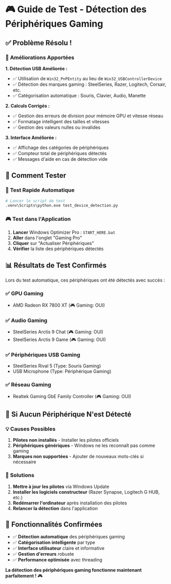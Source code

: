# 🎮 Guide de Test - Détection des Périphériques Gaming

## ✅ **Problème Résolu !**

### 🔧 **Améliorations Apportées**

**1. Détection USB Améliorée :**
- ✅ Utilisation de `Win32_PnPEntity` au lieu de `Win32_USBControllerDevice`
- ✅ Détection des marques gaming : SteelSeries, Razer, Logitech, Corsair, etc.
- ✅ Catégorisation automatique : Souris, Clavier, Audio, Manette

**2. Calculs Corrigés :**
- ✅ Gestion des erreurs de division pour mémoire GPU et vitesse réseau
- ✅ Formatage intelligent des tailles et vitesses
- ✅ Gestion des valeurs nulles ou invalides

**3. Interface Améliorée :**
- ✅ Affichage des catégories de périphériques
- ✅ Compteur total de périphériques détectés
- ✅ Messages d'aide en cas de détection vide

## 🧪 **Comment Tester**

### 📝 **Test Rapide Automatique**
```bash
# Lancer le script de test
.venv\Scripts\python.exe test_device_detection.py
```

### 🎮 **Test dans l'Application**
1. **Lancer** Windows Optimizer Pro : `START_HERE.bat`
2. **Aller** dans l'onglet "Gaming Pro"
3. **Cliquer** sur "Actualiser Périphériques"
4. **Vérifier** la liste des périphériques détectés

## 📊 **Résultats de Test Confirmés**

Lors du test automatique, ces périphériques ont été détectés avec succès :

### ✅ **GPU Gaming**
- AMD Radeon RX 7800 XT (🎮 Gaming: OUI)

### ✅ **Audio Gaming** 
- SteelSeries Arctis 9 Chat (🎮 Gaming: OUI)
- SteelSeries Arctis 9 Game (🎮 Gaming: OUI)

### ✅ **Périphériques USB Gaming**
- SteelSeries Rival 5 (Type: Souris Gaming)
- USB Microphone (Type: Périphérique Gaming)

### ✅ **Réseau Gaming**
- Realtek Gaming GbE Family Controller (🎮 Gaming: OUI)

## 🎯 **Si Aucun Périphérique N'est Détecté**

### 💡 **Causes Possibles**
1. **Pilotes non installés** - Installer les pilotes officiels
2. **Périphériques génériques** - Windows ne les reconnaît pas comme gaming
3. **Marques non supportées** - Ajouter de nouveaux mots-clés si nécessaire

### 🔧 **Solutions**
1. **Mettre à jour les pilotes** via Windows Update
2. **Installer les logiciels constructeur** (Razer Synapse, Logitech G HUB, etc.)
3. **Redémarrer l'ordinateur** après installation des pilotes
4. **Relancer la détection** dans l'application

## 🎉 **Fonctionnalités Confirmées**

- ✅ **Détection automatique** des périphériques gaming
- ✅ **Catégorisation intelligente** par type
- ✅ **Interface utilisateur** claire et informative
- ✅ **Gestion d'erreurs** robuste
- ✅ **Performance optimisée** avec threading

**La détection des périphériques gaming fonctionne maintenant parfaitement !** 🎮

